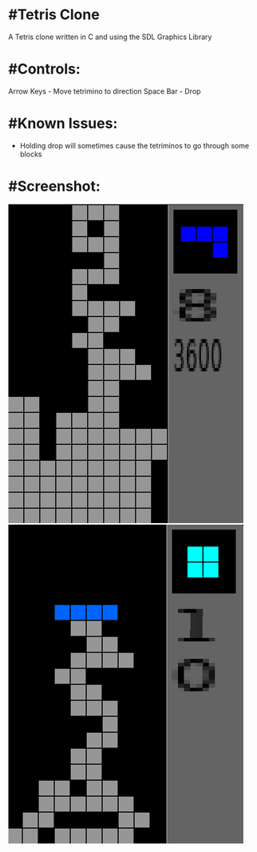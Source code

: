 #Tetris Clone
=================

A Tetris clone written in C and using the SDL Graphics Library

#Controls:
=================
Arrow Keys - Move tetrimino to direction
Space Bar - Drop

#Known Issues:
=================
* Holding drop will sometimes cause the tetriminos to go through some blocks

#Screenshot:
=================
![Screenshot1](screenshot/screenshot01.png) 
![Screenshot2](screenshot/screenshot02.png) 
